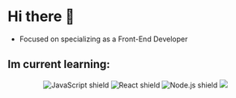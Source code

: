 # Hi there 👋



-  Focused on specializing as a Front-End Developer 
  
## Im current learning:

 <div align="center">
  <img src="https://img.shields.io/badge/JavaScript-F7DF1E?style=for-the-badge&logo=javascript&logoColor=black" alt="JavaScript shield">
  
  <img src="https://img.shields.io/badge/React-20232A?style=for-the-badge&logo=react&logoColor=61DAFB" alt="React shield"/>
 
  <img src="https://img.shields.io/badge/Node.js-43853D?style=for-the-badge&logo=node.js&logoColor=white" alt="Node.js shield"/>
  
  <img src="https://img.shields.io/badge/styled components-3C3C3C?style=for-the-badge&logo=styled-components&logoColor=DB7093">
</div>




